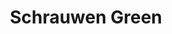 ---
title: Schrauwen Green
img: /img/schrauwen/mockup.jpg
kind: code
spotlight: true
layout: case-detail
tags: cases
---